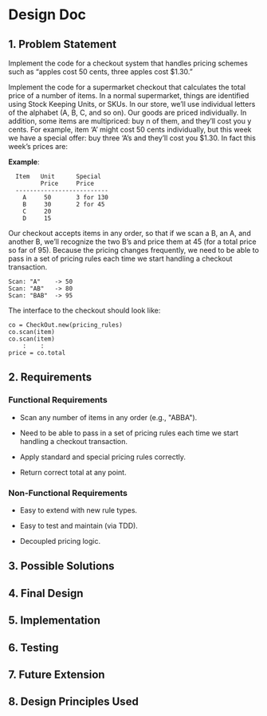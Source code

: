# Design Doc

## 1. Problem Statement
Implement the code for a checkout system that handles pricing schemes such as “apples cost 50 cents, three apples cost $1.30.”

Implement the code for a supermarket checkout that calculates the total price of a number of items. In a normal supermarket, things are identified using Stock Keeping Units, or SKUs. In our store, we’ll use individual letters of the alphabet (A, B, C, and so on). Our goods are priced individually. In addition, some items are multipriced: buy n of them, and they’ll cost you y cents. For example, item ‘A’ might cost 50 cents individually, but this week we have a special offer: buy three ‘A’s and they’ll cost you $1.30. In fact this week’s prices are:

**Example**:
```
  Item   Unit      Special
         Price     Price
  --------------------------
    A     50       3 for 130
    B     30       2 for 45
    C     20
    D     15
```
Our checkout accepts items in any order, so that if we scan a B, an A, and another B, we’ll recognize the two B’s and price them at 45 (for a total price so far of 95). Because the pricing changes frequently, we need to be able to pass in a set of pricing rules each time we start handling a checkout transaction.

```
Scan: "A"    -> 50
Scan: "AB"   -> 80
Scan: "BAB"  -> 95
```
The interface to the checkout should look like:
```
co = CheckOut.new(pricing_rules)
co.scan(item)
co.scan(item)
    :    :
price = co.total
```


## 2. Requirements

### Functional Requirements
- Scan any number of items in any order (e.g., "ABBA").

- Need to be able to pass in a set of pricing rules each time we start handling a checkout transaction.

- Apply standard and special pricing rules correctly.

- Return correct total at any point.

### Non-Functional Requirements

- Easy to extend with new rule types. 

- Easy to test and maintain (via TDD).

- Decoupled pricing logic.

## 3. Possible Solutions

## 4. Final Design

## 5. Implementation

## 6. Testing

## 7. Future Extension

## 8. Design Principles Used